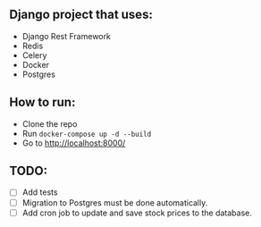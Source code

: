 ## Django project that uses:
- Django Rest Framework
- Redis
- Celery
- Docker
- Postgres

## How to run:
- Clone the repo
- Run `docker-compose up -d --build`
- Go to [http://localhost:8000/](localhost:8000)

## TODO:
- [ ] Add tests
- [ ] Migration to Postgres must be done automatically.
- [ ] Add cron job to update and save stock prices to the database.